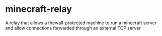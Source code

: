 # minecraft-relay
A relay that allows a firewall-protected machine to run a minecraft server and allow connections forwarded through an external TCP server
